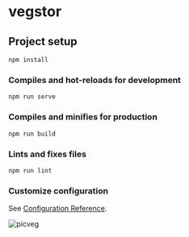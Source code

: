# vegstor

## Project setup
```
npm install
```

### Compiles and hot-reloads for development
```
npm run serve
```

### Compiles and minifies for production
```
npm run build
```

### Lints and fixes files
```
npm run lint
```

### Customize configuration
See [Configuration Reference](https://cli.vuejs.org/config/).


![picveg](https://user-images.githubusercontent.com/62234809/109411553-8fa6cb80-79d5-11eb-8db6-eee2a567c888.png)
